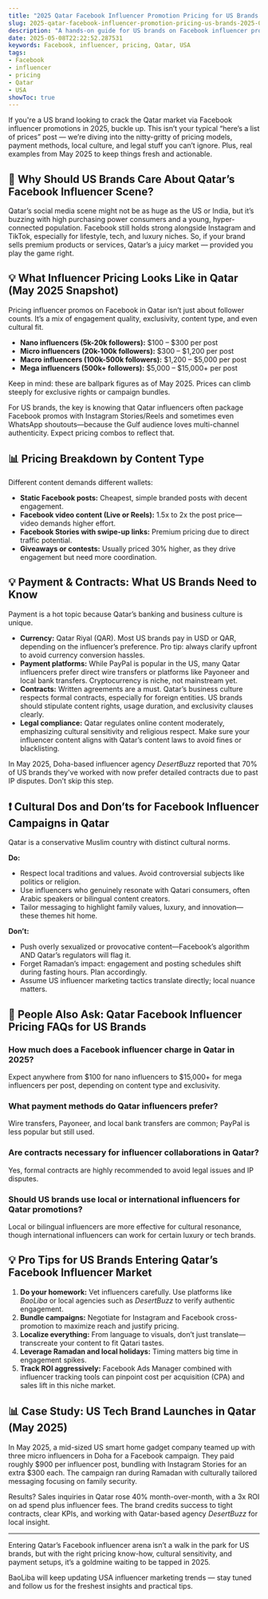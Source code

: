 ```yaml
---
title: "2025 Qatar Facebook Influencer Promotion Pricing for US Brands: What You Need to Know"
slug: 2025-qatar-facebook-influencer-promotion-pricing-us-brands-2025-05-08
description: "A hands-on guide for US brands on Facebook influencer promotion pricing in Qatar for 2025. Get real-world insights, payment tips, and legal nuances to level up your cross-border marketing game."
date: 2025-05-08T22:22:52.287531
keywords: Facebook, influencer, pricing, Qatar, USA
tags:
- Facebook
- influencer
- pricing
- Qatar
- USA
showToc: true
---
```


If you're a US brand looking to crack the Qatar market via Facebook influencer promotions in 2025, buckle up. This isn’t your typical “here’s a list of prices” post — we’re diving into the nitty-gritty of pricing models, payment methods, local culture, and legal stuff you can’t ignore. Plus, real examples from May 2025 to keep things fresh and actionable.

## 📢 Why Should US Brands Care About Qatar’s Facebook Influencer Scene?

Qatar’s social media scene might not be as huge as the US or India, but it’s buzzing with high purchasing power consumers and a young, hyper-connected population. Facebook still holds strong alongside Instagram and TikTok, especially for lifestyle, tech, and luxury niches. So, if your brand sells premium products or services, Qatar’s a juicy market — provided you play the game right.

## 💡 What Influencer Pricing Looks Like in Qatar (May 2025 Snapshot)

Pricing influencer promos on Facebook in Qatar isn’t just about follower counts. It’s a mix of engagement quality, exclusivity, content type, and even cultural fit.

- **Nano influencers (5k-20k followers):** $100 – $300 per post  
- **Micro influencers (20k-100k followers):** $300 – $1,200 per post  
- **Macro influencers (100k-500k followers):** $1,200 – $5,000 per post  
- **Mega influencers (500k+ followers):** $5,000 – $15,000+ per post  

Keep in mind: these are ballpark figures as of May 2025. Prices can climb steeply for exclusive rights or campaign bundles.

For US brands, the key is knowing that Qatar influencers often package Facebook promos with Instagram Stories/Reels and sometimes even WhatsApp shoutouts—because the Gulf audience loves multi-channel authenticity. Expect pricing combos to reflect that.

## 📊 Pricing Breakdown by Content Type

Different content demands different wallets:

- **Static Facebook posts:** Cheapest, simple branded posts with decent engagement.  
- **Facebook video content (Live or Reels):** 1.5x to 2x the post price—video demands higher effort.  
- **Facebook Stories with swipe-up links:** Premium pricing due to direct traffic potential.  
- **Giveaways or contests:** Usually priced 30% higher, as they drive engagement but need more coordination.

## 💡 Payment & Contracts: What US Brands Need to Know

Payment is a hot topic because Qatar’s banking and business culture is unique.

- **Currency:** Qatar Riyal (QAR). Most US brands pay in USD or QAR, depending on the influencer’s preference. Pro tip: always clarify upfront to avoid currency conversion hassles.  
- **Payment platforms:** While PayPal is popular in the US, many Qatar influencers prefer direct wire transfers or platforms like Payoneer and local bank transfers. Cryptocurrency is niche, not mainstream yet.  
- **Contracts:** Written agreements are a must. Qatar’s business culture respects formal contracts, especially for foreign entities. US brands should stipulate content rights, usage duration, and exclusivity clauses clearly.  
- **Legal compliance:** Qatar regulates online content moderately, emphasizing cultural sensitivity and religious respect. Make sure your influencer content aligns with Qatar’s content laws to avoid fines or blacklisting.

In May 2025, Doha-based influencer agency *DesertBuzz* reported that 70% of US brands they've worked with now prefer detailed contracts due to past IP disputes. Don’t skip this step.

## ❗ Cultural Dos and Don’ts for Facebook Influencer Campaigns in Qatar

Qatar is a conservative Muslim country with distinct cultural norms.

**Do:**  
- Respect local traditions and values. Avoid controversial subjects like politics or religion.  
- Use influencers who genuinely resonate with Qatari consumers, often Arabic speakers or bilingual content creators.  
- Tailor messaging to highlight family values, luxury, and innovation—these themes hit home.

**Don’t:**  
- Push overly sexualized or provocative content—Facebook’s algorithm AND Qatar’s regulators will flag it.  
- Forget Ramadan’s impact: engagement and posting schedules shift during fasting hours. Plan accordingly.  
- Assume US influencer marketing tactics translate directly; local nuance matters.

## 📢 People Also Ask: Qatar Facebook Influencer Pricing FAQs for US Brands

### How much does a Facebook influencer charge in Qatar in 2025?  
Expect anywhere from $100 for nano influencers to $15,000+ for mega influencers per post, depending on content type and exclusivity.

### What payment methods do Qatar influencers prefer?  
Wire transfers, Payoneer, and local bank transfers are common; PayPal is less popular but still used.

### Are contracts necessary for influencer collaborations in Qatar?  
Yes, formal contracts are highly recommended to avoid legal issues and IP disputes.

### Should US brands use local or international influencers for Qatar promotions?  
Local or bilingual influencers are more effective for cultural resonance, though international influencers can work for certain luxury or tech brands.

## 💡 Pro Tips for US Brands Entering Qatar’s Facebook Influencer Market

1. **Do your homework:** Vet influencers carefully. Use platforms like *BaoLiba* or local agencies such as *DesertBuzz* to verify authentic engagement.  
2. **Bundle campaigns:** Negotiate for Instagram and Facebook cross-promotion to maximize reach and justify pricing.  
3. **Localize everything:** From language to visuals, don’t just translate—transcreate your content to fit Qatari tastes.  
4. **Leverage Ramadan and local holidays:** Timing matters big time in engagement spikes.  
5. **Track ROI aggressively:** Facebook Ads Manager combined with influencer tracking tools can pinpoint cost per acquisition (CPA) and sales lift in this niche market.

## 📊 Case Study: US Tech Brand Launches in Qatar (May 2025)

In May 2025, a mid-sized US smart home gadget company teamed up with three micro influencers in Doha for a Facebook campaign. They paid roughly $900 per influencer post, bundling with Instagram Stories for an extra $300 each. The campaign ran during Ramadan with culturally tailored messaging focusing on family security.

Results? Sales inquiries in Qatar rose 40% month-over-month, with a 3x ROI on ad spend plus influencer fees. The brand credits success to tight contracts, clear KPIs, and working with Qatar-based agency *DesertBuzz* for local insight.

---

Entering Qatar’s Facebook influencer arena isn’t a walk in the park for US brands, but with the right pricing know-how, cultural sensitivity, and payment setups, it’s a goldmine waiting to be tapped in 2025.

BaoLiba will keep updating USA influencer marketing trends — stay tuned and follow us for the freshest insights and practical tips.